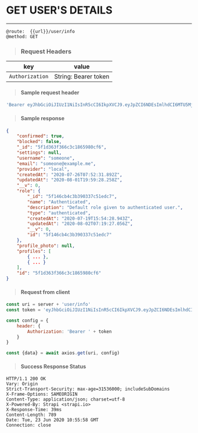 # GET USER'S DETAILS

---

```
@route:  {{url}}/user/info
@method: GET
```

> ### Request Headers
| key | value
| --- | ---- |
| `Authorization` | String: Bearer token

> #### Sample request header

```js
'Bearer eyJhbGciOiJIUzI1NiIsInR5cCI6IkpXVCJ9.eyJpZCI6NDEsImlhdCI6MTU5MjkwOTczMywiZXhwIjoxNTk1NTAxNzMzfQ.j8A4ATecG00NP2KH9e5Ec-EDdi0bCVTxXUYxwfQityM' 
```

> #### Sample response

```json
{
    "confirmed": true,
    "blocked": false,
    "_id": "5f1d363f366c3c1865980cf6",
    "settings": null,
    "username": "someone",
    "email": "someone@example.me",
    "provider": "local",
    "createdAt": "2020-07-26T07:52:31.892Z",
    "updatedAt": "2020-08-01T19:59:28.258Z",
    "__v": 0,
    "role": {
        "_id": "5f146cb4c3b390337c51edc7",
        "name": "Authenticated",
        "description": "Default role given to authenticated user.",
        "type": "authenticated",
        "createdAt": "2020-07-19T15:54:28.943Z",
        "updatedAt": "2020-08-02T07:19:27.056Z",
        "__v": 0,
        "id": "5f146cb4c3b390337c51edc7"
    },
    "profile_photo": null,
    "profiles": [
        { ... },
        { ... }
    ],
    "id": "5f1d363f366c3c1865980cf6"
}
```

> #### Request from client

```js
const uri = server + 'user/info'
const token = 'eyJhbGciOiJIUzI1NiIsInR5cCI6IkpXVCJ9.eyJpZCI6NDEsImlhdCI6MTU5MjkwOTczMywiZXhwIjoxNTk1NTAxNzMzfQ.j8A4ATecG00NP2KH9e5Ec-EDdi0bCVTxXUYxwfQityM'

const config = {
    header: {
        Authorization: 'Bearer ' + token
    }
}

const {data} = await axios.get(uri, config)
```

> #### Success Response Status

```http
HTTP/1.1 200 OK
Vary: Origin
Strict-Transport-Security: max-age=31536000; includeSubDomains
X-Frame-Options: SAMEORIGIN
Content-Type: application/json; charset=utf-8
X-Powered-By: Strapi <strapi.io>
X-Response-Time: 39ms
Content-Length: 789
Date: Tue, 23 Jun 2020 10:55:58 GMT
Connection: close
```
